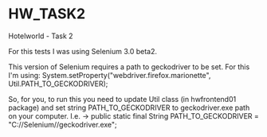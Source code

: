 # HW_TASK2
Hotelworld - Task 2

For this tests I was using Selenium 3.0 beta2. 

This version of Selenium requires a path to geckodriver to be set.
For this I'm using:
System.setProperty("webdriver.firefox.marionette", Util.PATH_TO_GECKODRIVER);

So, for you, to run this you need to update Util class (in hwfrontend01 package) and set string PATH_TO_GECKODRIVER to geckodriver.exe path on your computer.
I.e. -> public static final String PATH_TO_GECKODRIVER = "C://Selenium//geckodriver.exe";
